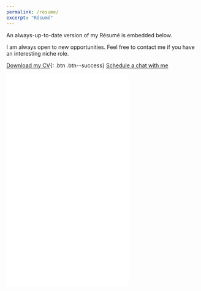 ```yaml
---
permalink: /resume/
excerpt: "Résumé"
---
```


An always-up-to-date version of my Résumé is embedded below. 

I am always open to new opportunities. Feel free to contact me if you have an interesting niche role.   

[<i class="fas fa-download"></i> Download my CV](https://drive.google.com/file/d/1O7ZPrVQydyfGx7uKf6in9kx63FlIdb3Y/view?usp=share_link){: .btn .btn--success}  <a href="/calendar/" class="btn btn--info">Schedule a chat with me</a>

<embed height="555px" width="320px" src="{{ BASE_PATH }}/assets/docs/Marib_Sultan_Resume.pdf" type="application/pdf" />